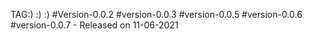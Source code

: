 TAG:) :) :)
#Version-0.0.2
#version-0.0.3
#version-0.0.5
#version-0.0.6
#version-0.0.7 - Released on 11-06-2021
